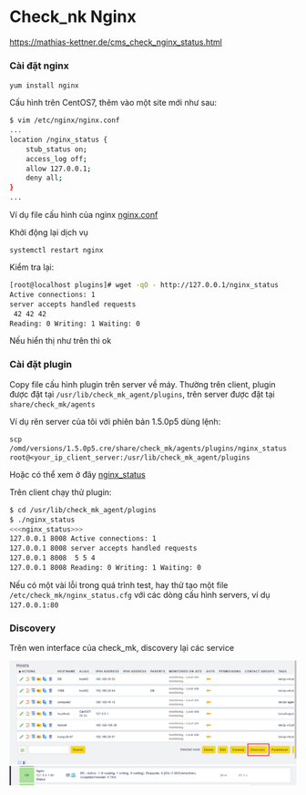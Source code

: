 # Check_nk Nginx

https://mathias-kettner.de/cms_check_nginx_status.html

### Cài đặt nginx

	yum install nginx

Cấu hình trên CentOS7, thêm vào một site mới như sau:

```sh
$ vim /etc/nginx/nginx.conf
...
location /nginx_status {
    stub_status on;
    access_log off;
    allow 127.0.0.1;
    deny all;
}
...
```

Ví dụ file cấu hình của nginx [nginx.conf](conf/nginx.conf)

Khởi động lại dịch vụ

	systemctl restart nginx


Kiểm tra lại:

```sh
[root@localhost plugins]# wget -qO - http://127.0.0.1/nginx_status
Active connections: 1 
server accepts handled requests
 42 42 42 
Reading: 0 Writing: 1 Waiting: 0 
```

Nếu hiển thị như trên thì ok

### Cài đặt plugin

Copy file cấu hình plugin trên server về máy. Thường trên client, plugin được đặt tại `/usr/lib/check_mk_agent/plugins`, trên server được đặt tại `share/check_mk/agents`

Ví dụ rên server của tôi với phiên bản 1.5.0p5 dùng lệnh:

	scp /omd/versions/1.5.0p5.cre/share/check_mk/agents/plugins/nginx_status root@<your_ip_client_server:/usr/lib/check_mk_agent/plugins

Hoặc có thể xem ở đây [nginx_status](plugin/nginx_status)

Trên client chạy thử plugin:

```sh
$ cd /usr/lib/check_mk_agent/plugins
$ ./nginx_status
<<<nginx_status>>>
127.0.0.1 8008 Active connections: 1 
127.0.0.1 8008 server accepts handled requests
127.0.0.1 8008  5 5 4 
127.0.0.1 8008 Reading: 0 Writing: 1 Waiting: 0 
```

Nếu có một vài lỗi trong quá trình test, hay thử tạo một file `/etc/check_mk/nginx_status.cfg` với các dòng cấu hình servers, ví dụ `127.0.0.1:80`

### Discovery

Trên wen interface của check_mk, discovery lại các service 

<img src="img/30.png">

<img src="img/31.png">
